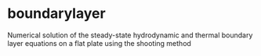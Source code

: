 # boundarylayer
Numerical solution of the steady-state hydrodynamic and thermal boundary  layer equations on a flat plate using the shooting method
